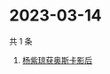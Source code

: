 # 2023-03-14

共 1 条

<!-- BEGIN ZHIHUSEARCH -->
<!-- 最后更新时间 Tue Mar 14 2023 03:05:29 GMT+0800 (China Standard Time) -->
1. [杨紫琼获奥斯卡影后](https://www.zhihu.com/search?q=杨紫琼获奥斯卡影后)
<!-- END ZHIHUSEARCH -->
